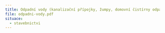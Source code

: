 ```yaml
---
title: Odpadní vody (kanalizační přípojky, žumpy, domovní čistírny odpadních vod)
file: odpadni-vody.pdf
situace:
  - stavebnictvi
---
```

